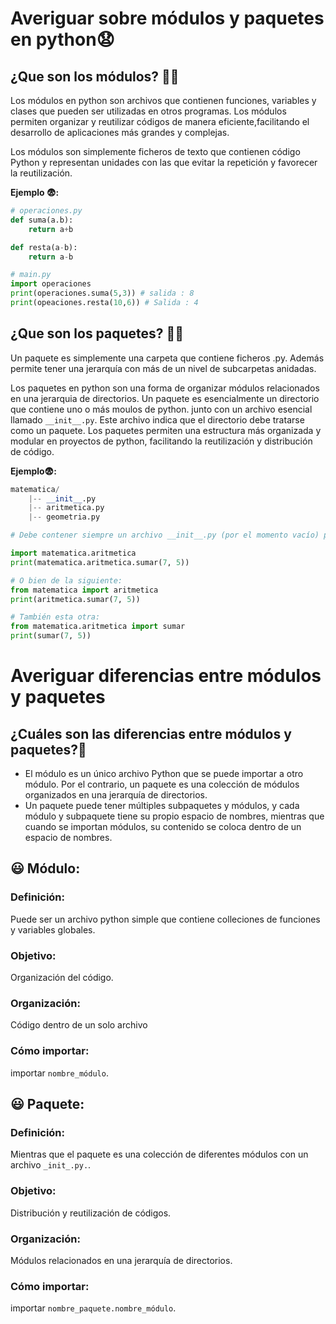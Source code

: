 # Averiguar sobre módulos y paquetes en python😧
## ¿Que son los módulos? 😵‍💫
Los módulos en python son archivos que contienen funciones, variables y clases que pueden ser utilizadas en otros programas. Los módulos permiten organizar y reutilizar códigos de manera eficiente,facilitando el desarrollo de aplicaciones más grandes y complejas.

Los módulos son simplemente ficheros de texto que contienen código Python y representan unidades con las que evitar la repetición y favorecer la reutilización.

**Ejemplo 😨:**
```python
# operaciones.py
def suma(a.b):
    return a+b

def resta(a-b):
    return a-b

# main.py 
import operaciones 
print(operaciones.suma(5,3)) # salida : 8
print(opeaciones.resta(10,6)) # Salida : 4
```
## ¿Que son los paquetes? 😵‍💫
Un paquete es simplemente una carpeta que contiene ficheros .py. Además permite tener una jerarquía con más de un nivel de subcarpetas anidadas.

Los paquetes en python son una forma de organizar módulos relacionados en una jerarquia de directorios. Un paquete es esencialmente un directorio que contiene uno o más moulos de python. junto con un archivo esencial llamado ```__init__.py```. Este archivo indica que el directorio debe tratarse como un paquete. Los paquetes permiten una estructura más organizada y modular en proyectos de python, facilitando la reutilización y distribución de código.

**Ejemplo😨:**
```python
matematica/
    |-- __init__.py
    |-- aritmetica.py
    |-- geometria.py

# Debe contener siempre un archivo __init__.py (por el momento vacío) para que Python entienda que se trata de un paquete y no de una simple carpeta. Así, podemos acceder a alguno de los módulos del paquete de la siguiente manera:

import matematica.aritmetica
print(matematica.aritmetica.sumar(7, 5))

# O bien de la siguiente:
from matematica import aritmetica
print(aritmetica.sumar(7, 5))

# También esta otra:
from matematica.aritmetica import sumar
print(sumar(7, 5))

```

# Averiguar diferencias entre módulos y paquetes 
## ¿Cuáles son las diferencias entre módulos y paquetes?🤔
- El módulo es un único archivo Python que se puede importar a otro módulo. Por el contrario, un paquete es una colección de módulos organizados en una jerarquía de directorios.
- Un paquete puede tener múltiples subpaquetes y módulos, y cada módulo y subpaquete tiene su propio espacio de nombres, mientras que cuando se importan módulos, su contenido se coloca dentro de un espacio de nombres.

## 😃 Módulo:
### Definición:
Puede ser un archivo python simple que contiene colleciones de funciones y variables globales.

### Objetivo:
Organización del código.

### Organización:
Código dentro de un solo archivo

### Cómo importar:
importar ```nombre_módulo```.

## 😃 Paquete:
### Definición:
Mientras que el paquete es una colección de diferentes módulos con un archivo `_init_.py.`.

### Objetivo:
Distribución y reutilización de códigos.

### Organización:
Módulos relacionados en una jerarquía de directorios.

### Cómo importar:
importar ```nombre_paquete.nombre_módulo```.